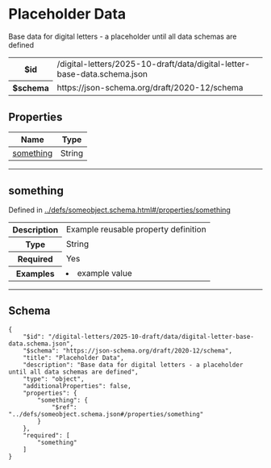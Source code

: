 

# Placeholder Data

<p>Base data for digital letters - a placeholder until all data schemas are defined</p>

<table>
<tbody>
<tr><th>$id</th><td>/digital-letters/2025-10-draft/data/digital-letter-base-data.schema.json</td></tr>
<tr><th>$schema</th><td>https://json-schema.org/draft/2020-12/schema</td></tr>
</tbody>
</table>

## Properties

<table class="jssd-properties-table"><thead><tr><th colspan="2">Name</th><th>Type</th></tr></thead><tbody><tr><td colspan="2"><a href="#something">something</a></td><td>String</td></tr></tbody></table>



<hr />


## something

  <p>Defined in <a href="../defs/someobject.schema.html#/properties/something">../defs/someobject.schema.html#/properties/something</a></p>

<table class="jssd-property-table">
  <tbody>
    <tr>
      <th>Description</th>
      <td colspan="2">Example reusable property definition</td>
    </tr>
    <tr><th>Type</th><td colspan="2">String</td></tr>
    <tr>
      <th>Required</th>
      <td colspan="2">Yes</td>
    </tr>
    <tr>
      <th>Examples</th>
      <td colspan="2"><li>example value</li></td>
    </tr>
  </tbody>
</table>









<hr />

## Schema
```
{
    "$id": "/digital-letters/2025-10-draft/data/digital-letter-base-data.schema.json",
    "$schema": "https://json-schema.org/draft/2020-12/schema",
    "title": "Placeholder Data",
    "description": "Base data for digital letters - a placeholder until all data schemas are defined",
    "type": "object",
    "additionalProperties": false,
    "properties": {
        "something": {
            "$ref": "../defs/someobject.schema.json#/properties/something"
        }
    },
    "required": [
        "something"
    ]
}
```


